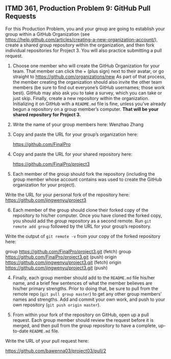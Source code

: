 ## ITMD 361, Production Problem 9: GitHub Pull Requests

For this Production Problem, you and your group are going to establish your group within a GitHub Organization (see https://help.github.com/articles/creating-a-new-organization-account/), create a shared group repository within the organization, and then fork individual repositories for Project 3. You will also practice submitting a pull request.

1. Choose one member who will create the GitHub Organization for your team. That member can click the + (plus sign) next to their avatar, or go straight to https://github.com/organizations/new As part of that process, the member creating the organization should also invite the other team members (be sure to find out everyone’s GitHub usernames; those work best). GitHub may also ask you to take a survey, which you can take or just skip. Finally, create a new repository within the organization. Initializing it on GitHub with a `README.md` file is fine, unless you’ve already begun a repository on a group member’s computer. **That will be your shared repository for Project 3.**

2. Write the name of your group members here: Wenzhao Zhang

3. Copy and paste the URL for your group’s organization here:

   https://github.com/FinalPro

4. Copy and paste the URL for your shared repository here:
    
    https://github.com/FinalPro/project3
    
5. Each member of the group should fork the repository (including the group member whose account contains was used to create the GitHub organization for your project).

Write the URL for your personal fork of the repository here: https://github.com/jingwenyu/project3

6. Each member of the group should clone their forked copy of the repository to his/her computer. Once you have cloned the forked copy, you should add the *group* repository as a second remote. Run `git remote add group` followed by the URL for your group’s repository.

Write the output of `git remote -v` from your copy of the forked repository here: 

  group   https://github.com/FinalPro/project3.git (fetch)
  group   https://github.com/FinalPro/project3.git (push)
  origin  https://github.com/jingwenyu/project3.git (fetch)
  origin  https://github.com/jingwenyu/project3.git (push)


4. Finally, each group member should add to the `README.md` file his/her name, and a brief few sentences of what the member believes are his/her primary strengths. Prior to doing that, be sure to pull from the remote repo (`git pull group master`) to get any other group members’ names and strengths. Add and commit your own work, and push to your own repository (`git push origin master`).

5. From within your fork of the repository on GitHub, open up a pull request. Each group member should review the request before it is merged, and then pull from the group repository to have a complete, up-to-date `README.md` file.

Write the URL of your pull request here:

  https://github.com/bawenna03/project03/pull/2